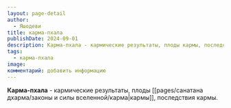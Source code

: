 ```yaml
---
layout: page-detail
author:
  - Яшодеви
title: карма-пхала
publishDate: 2024-09-01
description: Карма-пхала - кармические результаты, плоды кармы, последствия кармы.
tags:
  - карма-пхала
image: 
комментарий: добавить информацию
---
```

**Карма-пхала** - кармические результаты, плоды [[pages/санатана дхарма/законы и силы вселенной/карма|кармы]], последствия кармы.

